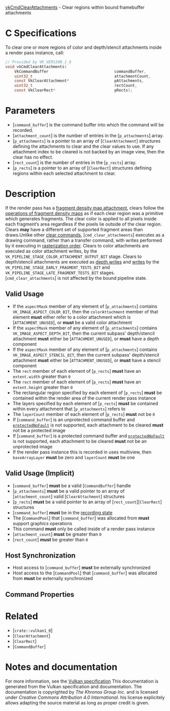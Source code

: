 [vkCmdClearAttachments](https://www.khronos.org/registry/vulkan/specs/1.3-extensions/man/html/vkCmdClearAttachments.html) - Clear regions within bound framebuffer attachments

# C Specifications
To clear one or more regions of color and depth/stencil attachments inside a
render pass instance, call:
```c
// Provided by VK_VERSION_1_0
void vkCmdClearAttachments(
    VkCommandBuffer                             commandBuffer,
    uint32_t                                    attachmentCount,
    const VkClearAttachment*                    pAttachments,
    uint32_t                                    rectCount,
    const VkClearRect*                          pRects);
```

# Parameters
- [`command_buffer`] is the command buffer into which the command will be recorded.
- [`attachment_count`] is the number of entries in the [`p_attachments`] array.
- [`p_attachments`] is a pointer to an array of [`ClearAttachment`] structures defining the attachments to clear and the clear values to use. If any attachment index to be cleared is not backed by an image view, then the clear has no effect.
- [`rect_count`] is the number of entries in the [`p_rects`] array.
- [`p_rects`] is a pointer to an array of [`ClearRect`] structures defining regions within each selected attachment to clear.

# Description
If the render pass has a [fragment
density map attachment](https://www.khronos.org/registry/vulkan/specs/1.3-extensions/html/vkspec.html#renderpass-fragmentdensitymapattachment), clears follow the
[operations of fragment density maps](https://www.khronos.org/registry/vulkan/specs/1.3-extensions/html/vkspec.html#fragmentdensitymapops) as if each
clear region was a primitive which generates fragments.
The clear color is applied to all pixels inside each fragment’s area
regardless if the pixels lie outside of the clear region.
Clears  **may**  have a different set of supported fragment areas than draws.Unlike other [clear commands](https://www.khronos.org/registry/vulkan/specs/1.3-extensions/html/vkspec.html#clears), [`cmd_clear_attachments`] executes
as a drawing command, rather than a transfer command, with writes performed
by it executing in [rasterization order](https://www.khronos.org/registry/vulkan/specs/1.3-extensions/html/vkspec.html#primsrast-order).
Clears to color attachments are executed as color attachment writes, by the
`VK_PIPELINE_STAGE_COLOR_ATTACHMENT_OUTPUT_BIT` stage.
Clears to depth/stencil attachments are executed as [depth
writes](https://www.khronos.org/registry/vulkan/specs/1.3-extensions/html/vkspec.html#fragops-depth) and [writes](https://www.khronos.org/registry/vulkan/specs/1.3-extensions/html/vkspec.html#fragops-stencil) by the
`VK_PIPELINE_STAGE_EARLY_FRAGMENT_TESTS_BIT` and
`VK_PIPELINE_STAGE_LATE_FRAGMENT_TESTS_BIT` stages.[`cmd_clear_attachments`] is not affected by the bound pipeline state.
## Valid Usage
-    If the `aspectMask` member of any element of [`p_attachments`] contains `VK_IMAGE_ASPECT_COLOR_BIT`, then the `colorAttachment` member of that element  **must**  either refer to a color attachment which is [`ATTACHMENT_UNUSED`], or  **must**  be a valid color attachment
-    If the `aspectMask` member of any element of [`p_attachments`] contains `VK_IMAGE_ASPECT_DEPTH_BIT`, then the current subpass' depth/stencil attachment  **must**  either be [`ATTACHMENT_UNUSED`], or  **must**  have a depth component
-    If the `aspectMask` member of any element of [`p_attachments`] contains `VK_IMAGE_ASPECT_STENCIL_BIT`, then the current subpass' depth/stencil attachment  **must**  either be [`ATTACHMENT_UNUSED`], or  **must**  have a stencil component
-    The `rect` member of each element of [`p_rects`] **must**  have an `extent.width` greater than `0`
-    The `rect` member of each element of [`p_rects`] **must**  have an `extent.height` greater than `0`
-    The rectangular region specified by each element of [`p_rects`] **must**  be contained within the render area of the current render pass instance
-    The layers specified by each element of [`p_rects`] **must**  be contained within every attachment that [`p_attachments`] refers to
-    The `layerCount` member of each element of [`p_rects`] **must**  not be `0`
-    If [`command_buffer`] is an unprotected command buffer and [`protectedNoFault`](https://www.khronos.org/registry/vulkan/specs/1.3-extensions/html/vkspec.html#limits-protectedNoFault) is not supported, each attachment to be cleared  **must**  not be a protected image
-    If [`command_buffer`] is a protected command buffer and [`protectedNoFault`](https://www.khronos.org/registry/vulkan/specs/1.3-extensions/html/vkspec.html#limits-protectedNoFault) is not supported, each attachment to be cleared  **must**  not be an unprotected image
-    If the render pass instance this is recorded in uses multiview, then `baseArrayLayer` **must**  be zero and `layerCount` **must**  be one

## Valid Usage (Implicit)
-  [`command_buffer`] **must**  be a valid [`CommandBuffer`] handle
-  [`p_attachments`] **must**  be a valid pointer to an array of [`attachment_count`] valid [`ClearAttachment`] structures
-  [`p_rects`] **must**  be a valid pointer to an array of [`rect_count`][`ClearRect`] structures
-  [`command_buffer`] **must**  be in the [recording state]()
-    The [`CommandPool`] that [`command_buffer`] was allocated from  **must**  support graphics operations
-    This command  **must**  only be called inside of a render pass instance
-  [`attachment_count`] **must**  be greater than `0`
-  [`rect_count`] **must**  be greater than `0`

## Host Synchronization
- Host access to [`command_buffer`] **must**  be externally synchronized
- Host access to the [`CommandPool`] that [`command_buffer`] was allocated from  **must**  be externally synchronized

## Command Properties

# Related
- [`crate::vulkan1_0`]
- [`ClearAttachment`]
- [`ClearRect`]
- [`CommandBuffer`]

# Notes and documentation
For more information, see the [Vulkan specification](https://www.khronos.org/registry/vulkan/specs/1.3-extensions/html/vkspec.html)
This documentation is generated from the Vulkan specification and documentation.
The documentation is copyrighted by *The Khronos Group Inc.* and is licensed under *Creative Commons Attribution 4.0 International*.
his license explicitely allows adapting the source material as long as proper credit is given.
        